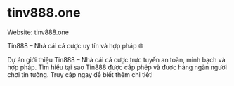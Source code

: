 # tinv888.one

Website: tinv888.one

Tin888 – Nhà cái cá cược uy tín và hợp pháp 🌐

Dự án giới thiệu Tin888 – Nhà cái cá cược trực tuyến an toàn, minh bạch và hợp pháp. Tìm hiểu tại sao Tin888 được cấp phép và được hàng ngàn người chơi tin tưởng. Truy cập ngay để biết thêm chi tiết!
